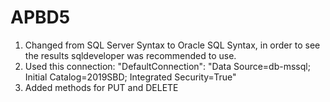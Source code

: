 # APBD5

1. Changed from SQL Server Syntax to Oracle SQL Syntax, in order to see the results sqldeveloper was recommended to use.
2. Used this connection:
   "DefaultConnection": "Data Source=db-mssql; Initial Catalog=2019SBD; Integrated Security=True"
3. Added methods for PUT and DELETE
 
